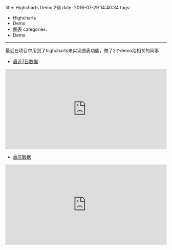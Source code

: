 
title: Highcharts Demo 2例
date: 2016-07-29 14:40:34
tags:
  - Highcharts
  - Demo
  - 图表
categories:
  - Demo
---

最近在项目中用到了highcharts来实现图表功能，做了2个demo给相关的同事

* [最近7日数据](https://re2x.com/demo/charts/charts_demo.html)

<iframe style="border:none;width:100%;height:250px;" src="https://re2x.com/demo/charts/charts_demo.html"></iframe>

* [血压数据](https://re2x.com/demo/bp-charts/charts-demo.html?show=14&dl=1)

<iframe style="border:none;width:100%;height:250px;" src="https://re2x.com/demo/bp-charts/charts-demo.html?show=31"></iframe>

